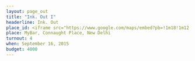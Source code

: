 ```yaml
---
layout: page_out
title: "Ink. Out I"
headerline: Ink. Out
place_id: <iframe src="https://www.google.com/maps/embed?pb=!1m18!1m12!1m3!1d3501.9776486581313!2d77.21767665078272!3d28.63043198233224!2m3!1f0!2f0!3f0!3m2!1i1024!2i768!4f13.1!3m3!1m2!1s0x390cfd36baeab687%3A0x4cce0ed2902f5f0c!2sMy+Bar+Headquarters!5e0!3m2!1sen!2sin!4v1452007949580" width="1000" height="250" frameborder="0" style="border:0" allowfullscreen></iframe>
place: MyBar, Connaught Place, New Delhi
turnout: 4
when: September 16, 2015
budget: 4000
---
```

<!-- go to https://developers.google.com/maps/documentation/embed/start for place_id -->